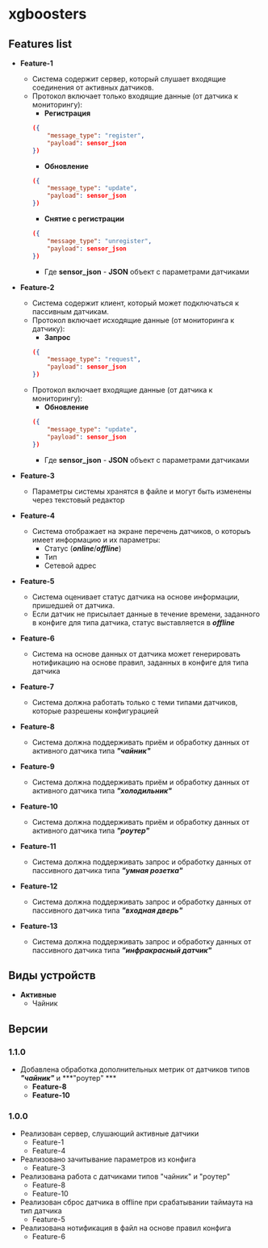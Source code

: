 # xgboosters

## Features list

* **Feature-1**
  * Система содержит сервер, который слушает входящие соединения от активных датчиков.
  * Протокол включает только входящие данные (от датчика к мониторингу):
    * **Регистрация** 
    ```json
    ({
        "message_type": "register", 
        "payload": sensor_json
    })
    ```
    * **Обновление**
    ```json
    ({
        "message_type": "update", 
        "payload": sensor_json
    })
    ``` 
    * **Снятие с регистрации**
    ```json
    ({
        "message_type": "unregister", 
        "payload": sensor_json
    })
    ``` 
    * Где **sensor_json** - **JSON** объект с параметрами датчиками

* **Feature-2**
  * Система содержит клиент, который может подключаться к пассивным датчикам. 
  * Протокол включает исходящие данные (от мониторинга к датчику):
    * **Запрос**
    ```json
    ({
        "message_type": "request", 
        "payload": sensor_json
    })
    ```
  * Протокол включает входящие данные (от датчика к мониторингу):
    * **Обновление**
    ```json
    ({
        "message_type": "update", 
        "payload": sensor_json
    })
    ```
    * Где **sensor_json** - **JSON** объект с параметрами датчиками

* **Feature-3**
  * Параметры системы хранятся в файле и могут быть изменены через текстовый редактор

* **Feature-4**
  * Cистема отображает на экране перечень датчиков, о которыъ имеет информацию и их параметры: 
    * Статус (***online***/***offline***)
    * Тип
    * Сетевой адрес

* **Feature-5**
  * Система оценивает статус датчика на основе информации, пришедшей от датчика.
  * Если датчик не присылает данные в течение времени, заданного в конфиге для типа датчика, статус выставляется в ***offline***

* **Feature-6**
  * Система на основе данных от датчика может генерировать нотификацию на основе правил, заданных в конфиге для типа датчика

* **Feature-7**
  * Система должна работать только с теми типами датчиков, которые разрешены конфигурацией
* **Feature-8**
  * Система должна поддерживать приём и обработку данных от активного датчика типа ***"чайник"***
* **Feature-9**
  * Система должна поддерживать приём и обработку данных от активного датчика типа ***"холодильник"***
* **Feature-10**
  * Система должна поддерживать приём и обработку данных от активного датчика типа ***"роутер"***
* **Feature-11**
  * Система должна поддерживать запрос и обработку данных от пассивного датчика типа ***"умная розетка"***
* **Feature-12**
  * Система должна поддерживать запрос и обработку данных от пассивного датчика типа ***"входная дверь"***
* **Feature-13**
  * Система должна поддерживать запрос и обработку данных от пассивного датчика типа ***"инфракрасный датчик"***

## Виды устройств
* **Активные**
  * Чайник


## Версии

### 1.1.0

* Добавлена обработка дополнительных метрик от датчиков типов ***"чайник"*** и ***"роутер" ***
  * **Feature-8**
  * **Feature-10**

### 1.0.0

* Реализован сервер, слушающий активные датчики
  * Feature-1
  * Feature-4
* Реализовано зачитывание параметров из конфига
  * Feature-3
* Реализована работа с датчиками типов "чайник" и "роутер"
  * Feature-8
  * Feature-10
* Реализован сброс датчика в offline при срабатывании таймаута на тип датчика
  * Feature-5
* Реализована нотификация в файл на основе правил конфига
  * Feature-6
